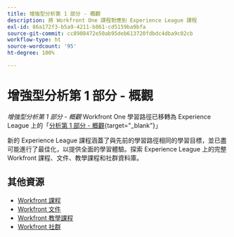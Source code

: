 ```yaml
---
title: 增強型分析第 1 部分 - 概觀
description: 將 Workfront One 課程對應到 Experience League 課程
exl-id: 86a172f3-b5a9-4211-b861-cd5159ba9bfa
source-git-commit: cc8908472e50ab95deb613720fdbdc4dba9c02cb
workflow-type: ht
source-wordcount: '95'
ht-degree: 100%

---
```


# 增強型分析第 1 部分 - 概觀


*增強型分析第 1 部分 - 概觀* Workfront One 學習路徑已移轉為 Experience League 上的「[分析第 1 部分 - 概觀](https://experienceleague.adobe.com/?recommended=Workfront-U-1-2022.1.analytics){target="_blank"}」

新的 Experience League 課程涵蓋了與先前的學習路徑相同的學習目標，並已盡可能進行了最佳化，以提供全面的學習體驗。探索 Experience League 上的完整 Workfront 課程、文件、教學課程和社群資料庫。

## 其他資源

* [Workfront 課程](https://experienceleague.adobe.com/?lang=en&amp;Solution=Workfront#courses)
* [Workfront 文件](https://experienceleague.adobe.com/docs/workfront.html)
* [Workfront 教學課程](https://experienceleague.adobe.com/docs/workfront-learn/tutorials-workfront/home.html)
* [Workfront 社群](https://experienceleaguecommunities.adobe.com/t5/workfront/ct-p/workfront)
